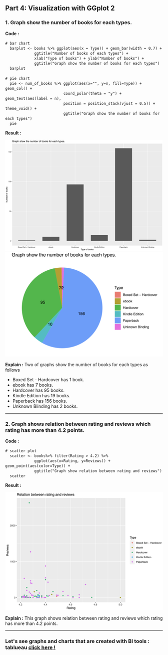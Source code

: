 ## Part 4: Visualization with GGplot 2
### 1. Graph show the number of books for each types.
**Code :**  
```
# bar chart
  barplot <- books %>% ggplot(aes(x = Type)) + geom_bar(width = 0.7) + 
             ggtitle("Number of books of each types") + 
             xlab("Type of books") + ylab("Number of books") +
             ggtitle("Graph show the number of books for each types")
  barplot
           
# pie chart
  pie <- num_of_books %>% ggplot(aes(x="", y=n, fill=Type)) + geom_col() + 
                          coord_polar(theta = "y") + geom_text(aes(label = n),
                          position = position_stack(vjust = 0.5)) + theme_void() +
                          ggtitle("Graph show the number of books for each types")
  pie
 ```
 
**Result :**   
<p align="center">
<img src="bar.png" width=700> 
<img src="pie.png" width=700>
</p>

**Explain :**
Two of graphs show the number of books for each types as follows
- Boxed Set - Hardcover has 1 book. 
- ebook has 7 books. 
- Hardcover has 95 books. 
- Kindle Edition has 19 books. 
- Paperback has 156 books. 
- Unknown Blinding has 2 books.

---

### 2. Graph shows relation between rating and reviews which rating has more than 4.2 points.
**Code :**  
```
# scatter plot
  scatter <- books%>% filter(Rating > 4.2) %>%
             ggplot(aes(x=Rating, y=Reviews)) + geom_point(aes(color=Type)) +
             ggtitle("Graph show relation between rating and reviews")
  scatter
```

**Result :**  
<p align="center">
<img src="scatter.png" width=700>
</p>

**Explain :**
This graph shows relation between rating and reviews which rating has more than 4.2 points.

---

### Let's see graphs and charts that are created with BI tools : tablueau [click here !](https://public.tableau.com/views/chart_16352816996460/chart?:language=en-US&:display_count=n&:origin=viz_share_link)
